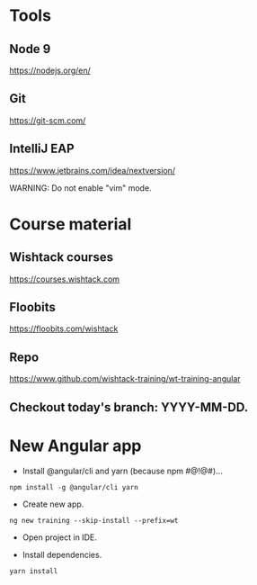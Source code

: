# Tools

## Node 9
https://nodejs.org/en/

## Git
https://git-scm.com/

## IntelliJ EAP
https://www.jetbrains.com/idea/nextversion/

WARNING: Do not enable "vim" mode.

# Course material

## Wishtack courses
https://courses.wishtack.com

## Floobits
https://floobits.com/wishtack

## Repo
https://www.github.com/wishtack-training/wt-training-angular

## Checkout today's branch: YYYY-MM-DD.

# New Angular app

* Install @angular/cli and yarn (because npm #@!@#)...

```
npm install -g @angular/cli yarn
```

* Create new app.
```
ng new training --skip-install --prefix=wt
```

* Open project in IDE.

* Install dependencies.
```
yarn install
```
